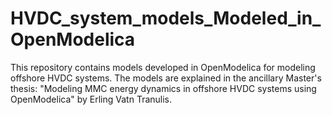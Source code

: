 # HVDC_system_models_Modeled_in_OpenModelica
This repository contains models developed in OpenModelica for modeling offshore HVDC systems. The models are explained in the ancillary Master's thesis: "Modeling MMC energy dynamics in offshore HVDC systems using OpenModelica" by Erling Vatn Tranulis. 
